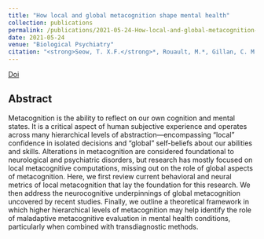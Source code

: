 ```yaml
---
title: "How local and global metacognition shape mental health"
collection: publications
permalink: /publications/2021-05-24-How-local-and-global-metacognition-shape-mental-health
date: 2021-05-24
venue: "Biological Psychiatry"
citation: "<strong>Seow, T. X.F.</strong>*, Rouault, M.*, Gillan, C. M., & Fleming, S. M. (2021). How local and global metacognition shape mental health. <i>Biological Psychiatry</i> (in press)."
---
```


[Doi](https://doi.org/10.1016/j.biopsych.2021.05.013)

## Abstract

Metacognition is the ability to reflect on our own cognition and mental states. It is a critical aspect of human subjective experience and operates across many hierarchical levels of abstraction—encompassing “local” confidence in isolated decisions and “global” self-beliefs about our abilities and skills. Alterations in metacognition are considered foundational to neurological and psychiatric disorders, but research has mostly focused on local metacognitive computations, missing out on the role of global aspects of metacognition. Here, we first review current behavioral and neural metrics of local metacognition that lay the foundation for this research. We then address the neurocognitive underpinnings of global metacognition uncovered by recent studies. Finally, we outline a theoretical framework in which higher hierarchical levels of metacognition may help identify the role of maladaptive metacognitive evaluation in mental health conditions, particularly when combined with transdiagnostic methods.
